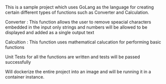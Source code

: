 This is a sample project which uses GoLang as the language for creating certain different types of functions such as Converter and Calculation. 

Converter : This function allows the user to remove speacial characters embedded in the input only strings and numbers will be allowed to be displayed and added as a single output text 

Calcultion : This function uses mathematical calucation for performing basic functions 

Unit Tests for all the functions are written and tests will be passed successfully 

Will dockerize the entire project into an image and will be running it in a container instance.